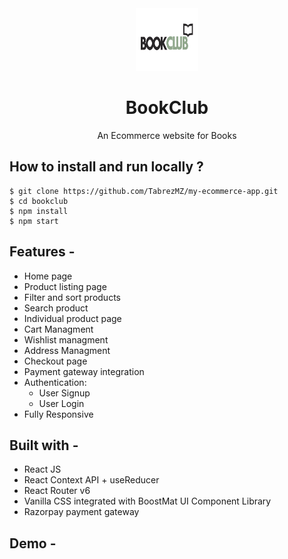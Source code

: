 <div align="center">
  <img src="src/assets/bookclub.jpg" height="100" width="100" alt="logo"/>
  
# BookClub
  An Ecommerce website for Books 
</div>

## **How to install and run locally ?**

```
$ git clone https://github.com/TabrezMZ/my-ecommerce-app.git
$ cd bookclub
$ npm install
$ npm start
```
## **Features -**

- Home page
- Product listing page
- Filter and sort products
- Search product
- Individual product page
- Cart Managment
- Wishlist managment
- Address Managment
- Checkout page
- Payment gateway integration
- Authentication:
  - User Signup
  - User Login
 - Fully Responsive

## **Built with -**

- React JS
- React Context API + useReducer
- React Router v6
- Vanilla CSS integrated with BoostMat UI Component Library
- Razorpay payment gateway

## **Demo -**
<!-- ![ezgif com-gif-maker](https://user-images.githubusercontent.com/58260342/161412291-aec62d98-98bd-4902-8109-1069406702b4.gif) -->


